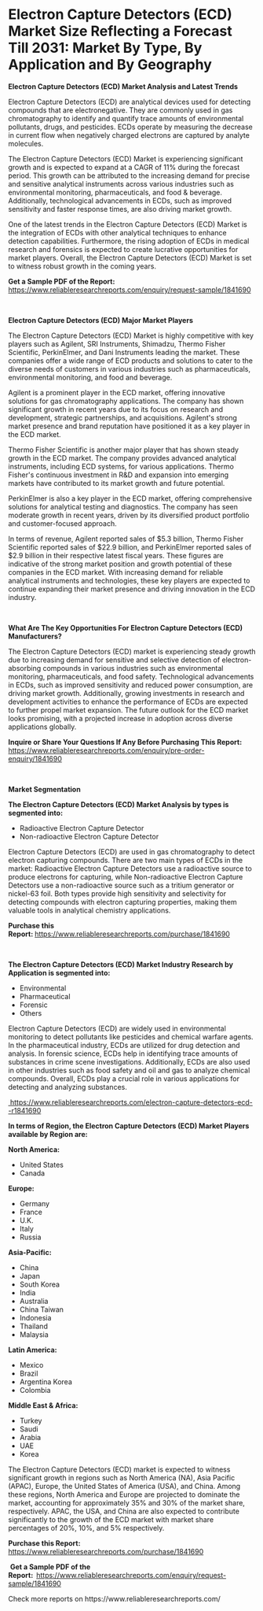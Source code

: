 <p><h1>Electron Capture Detectors (ECD) Market Size Reflecting a Forecast Till 2031: Market By Type, By Application and By Geography</h1></p><p><strong>Electron Capture Detectors (ECD) Market Analysis and Latest Trends</strong></p>
<p><p>Electron Capture Detectors (ECD) are analytical devices used for detecting compounds that are electronegative. They are commonly used in gas chromatography to identify and quantify trace amounts of environmental pollutants, drugs, and pesticides. ECDs operate by measuring the decrease in current flow when negatively charged electrons are captured by analyte molecules.</p><p>The Electron Capture Detectors (ECD) Market is experiencing significant growth and is expected to expand at a CAGR of 11% during the forecast period. This growth can be attributed to the increasing demand for precise and sensitive analytical instruments across various industries such as environmental monitoring, pharmaceuticals, and food & beverage. Additionally, technological advancements in ECDs, such as improved sensitivity and faster response times, are also driving market growth.</p><p>One of the latest trends in the Electron Capture Detectors (ECD) Market is the integration of ECDs with other analytical techniques to enhance detection capabilities. Furthermore, the rising adoption of ECDs in medical research and forensics is expected to create lucrative opportunities for market players. Overall, the Electron Capture Detectors (ECD) Market is set to witness robust growth in the coming years.</p></p>
<p><strong>Get a Sample PDF of the Report:&nbsp;</strong> <a href="https://www.reliableresearchreports.com/enquiry/request-sample/1841690">https://www.reliableresearchreports.com/enquiry/request-sample/1841690</a></p>
<p>&nbsp;</p>
<p><strong>Electron Capture Detectors (ECD) Major Market Players</strong></p>
<p><p>The Electron Capture Detectors (ECD) Market is highly competitive with key players such as Agilent, SRI Instruments, Shimadzu, Thermo Fisher Scientific, PerkinElmer, and Dani Instruments leading the market. These companies offer a wide range of ECD products and solutions to cater to the diverse needs of customers in various industries such as pharmaceuticals, environmental monitoring, and food and beverage.</p><p>Agilent is a prominent player in the ECD market, offering innovative solutions for gas chromatography applications. The company has shown significant growth in recent years due to its focus on research and development, strategic partnerships, and acquisitions. Agilent's strong market presence and brand reputation have positioned it as a key player in the ECD market.</p><p>Thermo Fisher Scientific is another major player that has shown steady growth in the ECD market. The company provides advanced analytical instruments, including ECD systems, for various applications. Thermo Fisher's continuous investment in R&D and expansion into emerging markets have contributed to its market growth and future potential.</p><p>PerkinElmer is also a key player in the ECD market, offering comprehensive solutions for analytical testing and diagnostics. The company has seen moderate growth in recent years, driven by its diversified product portfolio and customer-focused approach.</p><p>In terms of revenue, Agilent reported sales of $5.3 billion, Thermo Fisher Scientific reported sales of $22.9 billion, and PerkinElmer reported sales of $2.9 billion in their respective latest fiscal years. These figures are indicative of the strong market position and growth potential of these companies in the ECD market. With increasing demand for reliable analytical instruments and technologies, these key players are expected to continue expanding their market presence and driving innovation in the ECD industry.</p></p>
<p>&nbsp;</p>
<p><strong>What Are The Key Opportunities For Electron Capture Detectors (ECD) Manufacturers?</strong></p>
<p><p>The Electron Capture Detectors (ECD) market is experiencing steady growth due to increasing demand for sensitive and selective detection of electron-absorbing compounds in various industries such as environmental monitoring, pharmaceuticals, and food safety. Technological advancements in ECDs, such as improved sensitivity and reduced power consumption, are driving market growth. Additionally, growing investments in research and development activities to enhance the performance of ECDs are expected to further propel market expansion. The future outlook for the ECD market looks promising, with a projected increase in adoption across diverse applications globally.</p></p>
<p><strong>Inquire or Share Your Questions If Any Before Purchasing This Report:</strong> <a href="https://www.reliableresearchreports.com/enquiry/pre-order-enquiry/1841690">https://www.reliableresearchreports.com/enquiry/pre-order-enquiry/1841690</a></p>
<p>&nbsp;</p>
<p><strong>Market Segmentation</strong></p>
<p><strong>The Electron Capture Detectors (ECD) Market Analysis by types is segmented into:</strong></p>
<p><ul><li>Radioactive Electron Capture Detector</li><li>Non-radioactive Electron Capture Detector</li></ul></p>
<p><p>Electron Capture Detectors (ECD) are used in gas chromatography to detect electron capturing compounds. There are two main types of ECDs in the market: Radioactive Electron Capture Detectors use a radioactive source to produce electrons for capturing, while Non-radioactive Electron Capture Detectors use a non-radioactive source such as a tritium generator or nickel-63 foil. Both types provide high sensitivity and selectivity for detecting compounds with electron capturing properties, making them valuable tools in analytical chemistry applications.</p></p>
<p><strong>Purchase this Report:&nbsp;</strong><a href="https://www.reliableresearchreports.com/purchase/1841690">https://www.reliableresearchreports.com/purchase/1841690</a></p>
<p>&nbsp;</p>
<p><strong>The Electron Capture Detectors (ECD) Market Industry Research by Application is segmented into:</strong></p>
<p><ul><li>Environmental</li><li>Pharmaceutical</li><li>Forensic</li><li>Others</li></ul></p>
<p><p>Electron Capture Detectors (ECD) are widely used in environmental monitoring to detect pollutants like pesticides and chemical warfare agents. In the pharmaceutical industry, ECDs are utilized for drug detection and analysis. In forensic science, ECDs help in identifying trace amounts of substances in crime scene investigations. Additionally, ECDs are also used in other industries such as food safety and oil and gas to analyze chemical compounds. Overall, ECDs play a crucial role in various applications for detecting and analyzing substances.</p></p>
<p><a href="https://www.reliableresearchreports.com/electron-capture-detectors-ecd--r1841690">&nbsp;https://www.reliableresearchreports.com/electron-capture-detectors-ecd--r1841690</a></p>
<p><strong>In terms of Region, the Electron Capture Detectors (ECD) Market Players available by Region are:</strong></p>
<p>
    <p> <strong> North America: </strong>
        <ul>
            <li>United States</li>
            <li>Canada</li>
        </ul>
        </p> 
    <p> <strong> Europe: </strong>
        <ul>
            <li>Germany</li>
            <li>France</li>
            <li>U.K.</li>
            <li>Italy</li>
            <li>Russia</li>
        </ul>
        </p> 
    <p> <strong> Asia-Pacific: </strong>
        <ul>
            <li>China</li>
            <li>Japan</li>
            <li>South Korea</li>
            <li>India</li>
            <li>Australia</li>
            <li>China Taiwan</li>
            <li>Indonesia</li>
            <li>Thailand</li>
            <li>Malaysia</li>
        </ul>
        </p> 
    <p> <strong> Latin America: </strong>
        <ul>
            <li>Mexico</li>
            <li>Brazil</li>
            <li>Argentina Korea</li>
            <li>Colombia</li>
        </ul>
        </p> 
    <p> <strong> Middle East & Africa: </strong>
        <ul>
            <li>Turkey</li>
            <li>Saudi</li>
            <li>Arabia</li>
            <li>UAE</li>
            <li>Korea</li>
        </ul>
    </p>
    </p>
<p><p>The Electron Capture Detectors (ECD) market is expected to witness significant growth in regions such as North America (NA), Asia Pacific (APAC), Europe, the United States of America (USA), and China. Among these regions, North America and Europe are projected to dominate the market, accounting for approximately 35% and 30% of the market share, respectively. APAC, the USA, and China are also expected to contribute significantly to the growth of the ECD market with market share percentages of 20%, 10%, and 5% respectively.</p></p>
<p><strong>Purchase this Report: </strong><a href="https://www.reliableresearchreports.com/purchase/1841690">https://www.reliableresearchreports.com/purchase/1841690</a></p>
<p>&nbsp;<strong>Get a Sample PDF of the Report:&nbsp;&nbsp;</strong><a href="https://www.reliableresearchreports.com/enquiry/request-sample/1841690">https://www.reliableresearchreports.com/enquiry/request-sample/1841690</a></p>
<p><strong></strong></p>
<p>Check more reports on https://www.reliableresearchreports.com/</p>